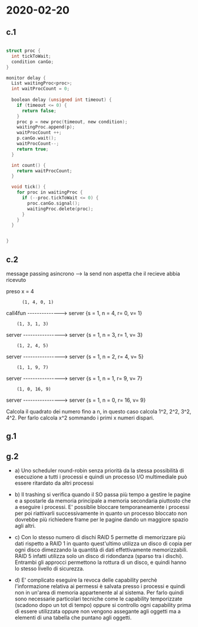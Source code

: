 # 2020-02-20

## c.1

```C

struct proc {
  int tickToWait;
  condition canGo;
} 

monitor delay {
  List waitingProc<proc>;
  int waitProcCount = 0;
  
  boolean delay (unsigned int timeout) {
    if (timeout <= 0) {
      return false;
    }
    proc p = new proc(timeout, new condition);
    waitingProc.append(p);
    waitProcCount ++;
    p.canGo.wait();
    waitProcCount--;
    return true;
  }

  int count() {
    return waitProcCount;
  }

  void tick() {
    for proc in waitingProc {
      if (--proc.tickToWait <= 0) {
        proc.canGo.signal();
        waitingProc.delete(proc);
      }
    }
  }


}
```

## c.2
message passing asincrono --> la send non aspetta che il recieve abbia ricevuto

preso x = 4

          (1, 4, 0, 1)
call4fun --------------> server {s = 1, n = 4, r= 0, v= 1}


        (1, 3, 1, 3)
server ----------------> server {s = 1, n = 3, r= 1, v= 3}


        (1, 2, 4, 5)
server ----------------> server {s = 1, n = 2, r= 4, v= 5}



        (1, 1, 9, 7)
server ----------------> server {s = 1, n = 1, r= 9, v= 7}



        (1, 0, 16, 9)
server ----------------> server {s = 1, n = 0, r= 16, v= 9}

Calcola il quadrato dei numero fino a n, in questo caso calcola 1^2, 2^2, 3^2, 4^2. Per farlo calcola x^2 sommando i primi x numeri dispari.

## g.1



## g.2
* a) Uno scheduler round-robin senza priorità da la stessa possibilità di esecuzione a tutti i processi e quindi un processo I/O multimediale può essere ritardato da altri processi

* b) Il trashing si verifica quando il SO passa più tempo a gestire le pagine e a spostarle da memoria principale a memoria secondaria piuttosto che a eseguire i processi. E' possiblie bloccare temporaneamente i processi per poi riattivarli successivamente in quanto un processo bloccato non dovrebbe più richiedere frame per le pagine dando un maggiore spazio agli altri.

* c) Con lo stesso numero di dischi RAID 5 permette di memorizzare più dati rispetto a RAID 1 in quanto quest'ultimo utilizza un disco di copia per ogni disco dimezzando la quantità di dati effettivamente memorizzabili. RAID 5 infatti utilizza solo un disco di ridondanza (sparso tra i dischi). Entrambi gli approcci permettono la rottura di un disco, e quindi hanno lo stesso livello di sicurezza.

* d) E' complicato eseguire la revoca delle capability perchè l'informazione relativa ai permessi è salvata presso i processi e quindi non in un'area di memoria appartenente al al sistema. Per farlo quindi sono necessarie particolari tecniche come le capability temporizzate (scadono dopo un tot di tempo) oppure si controllo ogni capability prima di essere utilizzata oppure non vengono assegante agli oggetti ma a elementi di una tabella che puntano agli oggetti.